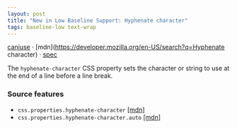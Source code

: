 ```yaml
---
layout: post
title: "New in Low Baseline Support: Hyphenate character"
tags: baseline-low text-wrap
---
```


[caniuse](https://caniuse.com/?search=hyphenate-character) · [mdn](https://developer.mozilla.org/en-US/search?q=Hyphenate character) · [spec](https://drafts.csswg.org/css-text-4/#hyphenate-character)

The `hyphenate-character` CSS property sets the character or string to use at the end of a line before a line break.

### Source features

- ``css.properties.hyphenate-character`` [[mdn]](https://developer.mozilla.org/en-US/search?q=css.properties.hyphenate-character)
- ``css.properties.hyphenate-character.auto`` [[mdn]](https://developer.mozilla.org/en-US/search?q=css.properties.hyphenate-character.auto)

